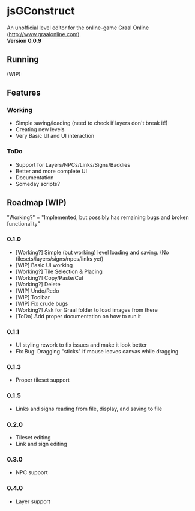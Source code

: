jsGConstruct
============
An unofficial level editor for the online-game Graal Online (http://www.graalonline.com).  
**Version 0.0.9**

Running
-------

(WIP)

Features
--------

### Working
* Simple saving/loading (need to check if layers don't break it!)
* Creating new levels
* Very Basic UI and UI interaction

### ToDo
* Support for Layers/NPCs/Links/Signs/Baddies
* Better and more complete UI
* Documentation
* Someday scripts?

Roadmap (WIP)
-------------

"Working?" = "Implemented, but possibly has remaining bugs and broken functionality"

### 0.1.0
* [Working?] Simple (but working) level loading and saving. (No tilesets/layers/signs/npcs/links yet)
* [WIP] Basic UI working
 * [Working?] Tile Selection & Placing
 * [Working?] Copy/Paste/Cut
 * [Working?] Delete
 * [WIP] Undo/Redo
 * [WIP] Toolbar
* [WIP] Fix crude bugs
* [Working?] Ask for Graal folder to load images from there
* [ToDo] Add proper documentation on how to run it

### 0.1.1
* UI styling rework to fix issues and make it look better
 * Fix Bug: Dragging "sticks" if mouse leaves canvas while dragging

### 0.1.3
* Proper tileset support

### 0.1.5
* Links and signs reading from file, display, and saving to file

### 0.2.0
* Tileset editing
* Link and sign editing

### 0.3.0
* NPC support

### 0.4.0
* Layer support
